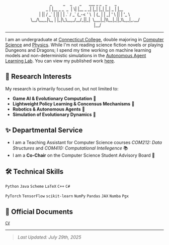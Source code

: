 <p align="center">
&nbsp;&nbsp;&nbsp;&nbsp;_&nbsp;&nbsp;&nbsp;&nbsp;&nbsp;&nbsp;&nbsp;&nbsp;&nbsp;_&nbsp;&nbsp;&nbsp;&nbsp;_&nbsp;&nbsp;&nbsp;&nbsp;&nbsp;&nbsp;_&nbsp;&nbsp;&nbsp;&nbsp;&nbsp;&nbsp;___&nbsp;_&nbsp;_&nbsp;&nbsp;&nbsp;_&nbsp;&nbsp;&nbsp;&nbsp;&nbsp;&nbsp;_&nbsp;&nbsp;&nbsp;&nbsp;&nbsp;&nbsp;<br>
&nbsp;_&nbsp;|&nbsp;|__&nbsp;_&nbsp;_&nbsp;&nbsp;_&nbsp;&nbsp;|&nbsp;\|&nbsp;|__&nbsp;_&nbsp;_|&nbsp;|_|&nbsp;|_|&nbsp;|_|&nbsp;_&nbsp;|&nbsp;|__&nbsp;<br>
|&nbsp;||&nbsp;/&nbsp;_`&nbsp;|&nbsp;||&nbsp;|&nbsp;|&nbsp;.`&nbsp;/&nbsp;_`&nbsp;(_-&lt;&nbsp;'&nbsp;\&nbsp;&nbsp;|&nbsp;(_&nbsp;|&nbsp;|&nbsp;_|&nbsp;'&nbsp;\&nbsp;||&nbsp;|&nbsp;'_&nbsp;\<br>
&nbsp;\__/\__,_|\_,&nbsp;|&nbsp;|_|\_\__,_/__/_||_|&nbsp;&nbsp;\___|_|\\__|_||_\\_,_|_.__/<br>
&nbsp;&nbsp;&nbsp;&nbsp;&nbsp;&nbsp;&nbsp;&nbsp;&nbsp;&nbsp;&nbsp;&nbsp;&nbsp;&nbsp;&nbsp;&nbsp;&nbsp;&nbsp;&nbsp;&nbsp;&nbsp;|__/                                                <br>
</p>

---

I am an undergraduate at [Connecticut College](https://www.conncoll.edu/), double majoring in [Computer Science](https://www.conncoll.edu/academics/majors-departments-programs/departments/computer-science/) and [Physics](https://www.conncoll.edu/academics/majors-departments-programs/departments/physics-astronomy-and-geophysics/). While I'm not reading science fiction novels or playing Dungeons and Dragons; I spend my time working on machine learning models and non-deterministic simulations in the [Autonomous Agent Learning Lab](https://oak.conncoll.edu/parker/research.html). You can view my published work [here](https://scholar.google.com/citations?user=mporz1gAAAAJ&hl=en).

## 🔬 Research Interests

My research is primarily focused on, but not limited to:
- **Game AI & Evolutionary Computation** 🧬
- **Lightweight Policy Learning & Concensus Mechanisms** 🔮
- **Robotics & Autonomous Agents** 🤖  
- **Simulation of Evolutionary Dynamics** 🌱  

## ✨ Departmental Service

- I am a Teaching Assistant for Computer Science courses *COM212: Data Structures* and *COM410: Computational Intellegence* 📚
- I am a **Co-Chair** on the Computer Science Student Advisory Board 💬


## 🛠️ Technical Skills

`Python` `Java` `Scheme` `LaTeX` `C++` `C#`

`PyTorch` `TensorFlow` `scikit-learn` `NumPy` `Pandas` `JAX` `Numba` `Pgx`


## 📄 Official Documents

[` CV `](Jay.Nash.CV.pdf)

---

> _Last Updated: July 29th, 2025_
